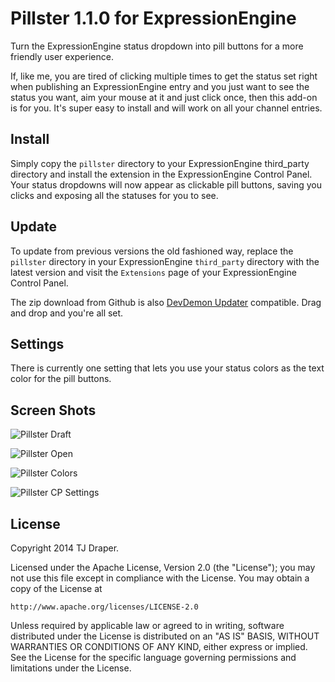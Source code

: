 # Pillster 1.1.0 for ExpressionEngine

Turn the ExpressionEngine status dropdown into pill buttons for a more friendly user experience.

If, like me, you are tired of clicking multiple times to get the status set right when publishing an ExpressionEngine entry and you just want to see the status you want, aim your mouse at it and just click once, then this add-on is for you. It's super easy to install and will work on all your channel entries.

## Install

Simply copy the `pillster` directory to your ExpressionEngine third_party directory and install the extension in the ExpressionEngine Control Panel. Your status dropdowns will now appear as clickable pill buttons, saving you clicks and exposing all the statuses for you to see.

## Update

To update from previous versions the old fashioned way, replace the `pillster` directory in your ExpressionEngine `third_party` directory with the latest version and visit the `Extensions` page of your ExpressionEngine Control Panel.

The zip download from Github is also [DevDemon Updater] compatible. Drag and drop and you're all set.

[DevDemon Updater]: http://www.devdemon.com/expressionengine-addons/updater

## Settings

There is currently one setting that lets you use your status colors as the text color for the pill buttons.

## Screen Shots

![Pillster Draft](http://buzzingpixelcreative.com/web-stuff/github/pillster/pillster-draft.jpg)

![Pillster Open](http://buzzingpixelcreative.com/web-stuff/github/pillster/pillster-open.jpg)

![Pillster Colors](http://buzzingpixelcreative.com/web-stuff/github/pillster/pillster-colors.jpg)

![Pillster CP Settings](http://buzzingpixelcreative.com/web-stuff/github/pillster/pillster-cp-settings.jpg)

## License

Copyright 2014 TJ Draper.

Licensed under the Apache License, Version 2.0 (the "License");
you may not use this file except in compliance with the License.
You may obtain a copy of the License at

	http://www.apache.org/licenses/LICENSE-2.0

Unless required by applicable law or agreed to in writing, software
distributed under the License is distributed on an "AS IS" BASIS,
WITHOUT WARRANTIES OR CONDITIONS OF ANY KIND, either express or implied.
See the License for the specific language governing permissions and
limitations under the License.